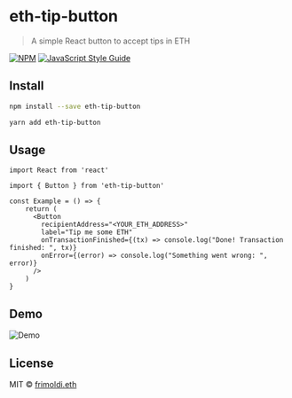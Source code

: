 # eth-tip-button

> A simple React button to accept tips in ETH

[![NPM](https://img.shields.io/npm/v/eth-tip-button.svg)](https://www.npmjs.com/package/eth-tip-button) [![JavaScript Style Guide](https://img.shields.io/badge/code_style-standard-brightgreen.svg)](https://standardjs.com)

## Install

```bash
npm install --save eth-tip-button
```
```bash
yarn add eth-tip-button
```

## Usage

```tsx
import React from 'react'

import { Button } from 'eth-tip-button'

const Example = () => {
    return (
      <Button
        recipientAddress="<YOUR_ETH_ADDRESS>"
        label="Tip me some ETH"
        onTransactionFinished={(tx) => console.log("Done! Transaction finished: ", tx)}
        onError={(error) => console.log("Something went wrong: ", error)}
      />
    )
}
```

## Demo
![Demo](http://g.recordit.co/juAUE0Oukj.gif)

## License

MIT © [frimoldi.eth](https://github.com/frimoldi)
